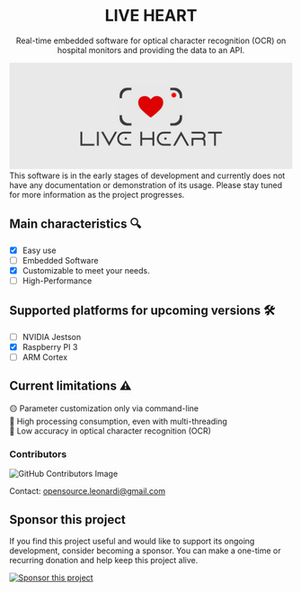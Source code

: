 <div align=center>
  <h1 align=center>LIVE HEART</h1>
  <p align=center>Real-time embedded software for optical character recognition (OCR) on hospital monitors and providing the data to an API.</p>
</div>
<img src="thumbnail-git/logo.jpg" alt="Snake logo">
<!--
## OCR Basic Archtecture
<img src="thumbnail-git/ocr.png" alt="Snake logo">

## Basic Multithread Archtecture
<img src="thumbnail-git/arch.png" alt="Snake logo">

## Basic Archtecture API
<img src="thumbnail-git/api.png" alt="Snake logo">
-->
This software is in the early stages of development and currently does not have any documentation or demonstration of its usage. Please stay tuned for more information as the project progresses.

## Main characteristics 🔍
- [x] Easy use
- [ ] Embedded Software
- [x] Customizable to meet your needs.
- [ ] High-Performance
## Supported platforms for upcoming versions 🛠
- [ ] NVIDIA Jestson
- [x] Raspberry PI 3
- [ ] ARM Cortex
## Current limitations ⚠️
🟡 Parameter customization only via command-line<br>
🔴 High processing consumption, even with multi-threading<br>
🔴 Low accuracy in optical character recognition (OCR)

### Contributors
![GitHub Contributors Image](https://contrib.rocks/image?repo=rexionmars/liver-heart)

Contact: [opensource.leonardi@gmail.com](mailto:opensource.leonardi@gmail.com)

## Sponsor this project

If you find this project useful and would like to support its ongoing development, consider becoming a sponsor. You can make a one-time or recurring donation and help keep this project alive.

[![Sponsor this project](https://img.shields.io/badge/GitHub%20Sponsors-Sponsor%20this%20project-red.svg)](https://github.com/sponsors/rexionmars)

